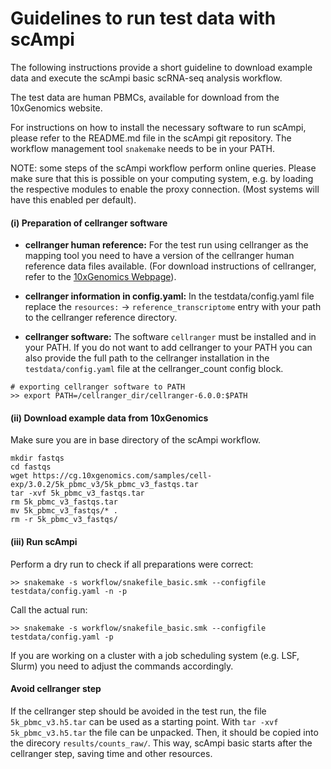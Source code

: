 # Guidelines to run test data with scAmpi

The following instructions provide a short guideline to download example data and execute the scAmpi basic scRNA-seq analysis workflow. 

The test data are human PBMCs, available for download from the 10xGenomics website.

For instructions on how to install the necessary software to run scAmpi, please refer to the README.md file in the scAmpi git repository.
The workflow management tool `snakemake` needs to be in your PATH.

NOTE: some steps of the scAmpi workflow perform online queries. Please make sure that this is possible on your computing system, e.g. by loading the respective modules to enable the proxy connection. (Most systems will have this enabled per default).


#### (i) Preparation of cellranger software
- **cellranger human reference:** For the test run using cellranger as the mapping tool you need to have a version of the cellranger human reference data files available. (For download instructions of cellranger, refer to the [10xGenomics Webpage](https://support.10xgenomics.com/single-cell-gene-expression/software/pipelines/latest/installation)).

- **cellranger information in config.yaml:** In the testdata/config.yaml file replace the `resources:` -> `reference_transcriptome` entry with your path to the cellranger reference directory.

- **cellranger software:** The software `cellranger` must be installed and in your PATH. 
If you do not want to add cellranger to your PATH you can also provide the full path to the cellranger installation in the `testdata/config.yaml` file at the cellranger_count config block.

```
# exporting cellranger software to PATH
>> export PATH=/cellranger_dir/cellranger-6.0.0:$PATH
```

#### (ii) Download example data from 10xGenomics
Make sure you are in base directory of the scAmpi workflow.
```
mkdir fastqs
cd fastqs
wget https://cg.10xgenomics.com/samples/cell-exp/3.0.2/5k_pbmc_v3/5k_pbmc_v3_fastqs.tar
tar -xvf 5k_pbmc_v3_fastqs.tar
rm 5k_pbmc_v3_fastqs.tar
mv 5k_pbmc_v3_fastqs/* .
rm -r 5k_pbmc_v3_fastqs/
```

#### (iii) Run scAmpi

Perform a dry run to check if all preparations were correct:
```
>> snakemake -s workflow/snakefile_basic.smk --configfile testdata/config.yaml -n -p
```

Call the actual run:

```
>> snakemake -s workflow/snakefile_basic.smk --configfile testdata/config.yaml -p
```

If you are working on a cluster with a job scheduling system (e.g. LSF, Slurm) you need to adjust the commands accordingly.

#### Avoid cellranger step
If the cellranger step should be avoided in the test run, the file `5k_pbmc_v3.h5.tar` can be used as a starting point. With `tar -xvf 5k_pbmc_v3.h5.tar` the file can be unpacked. Then, it should be copied into the direcory `results/counts_raw/`. This way, scAmpi basic starts after the cellranger step, saving time and other resources.
